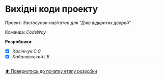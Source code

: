 # Вихідні коди проекту

Проект: *Застосунок-навігатор для “Днів відкритих дверей”*

Команда: *CodeWay*

**Розробники**:

- [x] *Калінічук С.Є*
- [x] *Кабановський І.В.*
 
 ---
[:arrow_up: Повернутись до початку етапу розробки](/docs/3.Developing/README.md)
